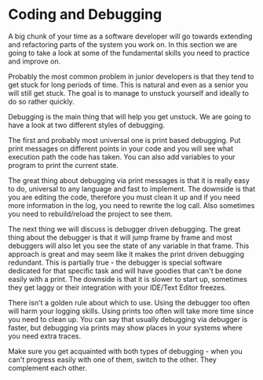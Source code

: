 # Coding and Debugging

A big chunk of your time as a software developer will go towards extending and refactoring parts of the system you work on. In this section we are going to take a look at some of the fundamental skills you need to practice and improve on.

Probably the most common problem in junior developers is that they tend to get stuck for long periods of time. This is natural and even as a senior you will still get stuck. The goal is to manage to unstuck yourself and ideally to do so rather quickly.

Debugging is the main thing that will help you get unstuck. We are going to have a look at two different styles of debugging.

The first and probably most universal one is print based debugging. Put print messages on different points in your code and you will see what execution path the code has taken. You can also add variables to your program to print the current state.

The great thing about debugging via print messages is that it is really easy to do, universal to any language and fast to implement. The downside is that you are editing the code, therefore you must clean it up and if you need more information in the log, you need to rewrite the log call. Also sometimes you need to rebuild/reload the project to see them.

The next thing we will discuss is debugger driven debugging. The great thing about the debugger is that it will jump frame by frame and most debuggers will also let you see the state of any variable in that frame. This approach is great and may seem like it makes the print driven debugging redundant. This is partially true - the debugger is special software dedicated for that specific task and will have goodies that can't be done easily with a print. The downside is that it is slower to start up, sometimes they get laggy or their integration with your IDE/Text Editor freezes.

There isn't a golden rule about which to use. Using the debugger too often will harm your logging skills. Using prints too often will take more time since you need to clean up. You can say that usually debugging via debugger is faster, but debugging via prints may show places in your systems where you need extra traces.

Make sure you get acquainted with both types of debugging - when you can't progress easily with one of them, switch to the other. They complement each other.
